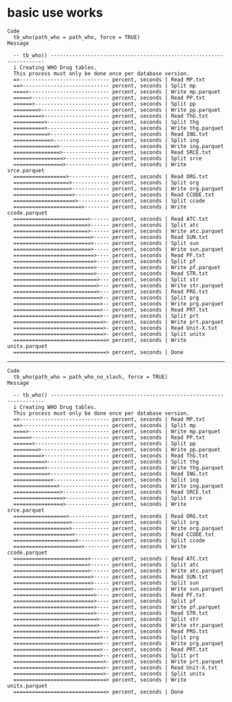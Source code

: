 # basic use works

    Code
      tb_who(path_who = path_who, force = TRUE)
    Message
      
      -- tb_who() --------------------------------------------------------------------
      i Creating WHO Drug tables.
      This process must only be done once per database version.
      =>----------------------------- percent, seconds | Read MP.txt 
      ==>---------------------------- percent, seconds | Split mp 
      ====>-------------------------- percent, seconds | Write mp.parquet 
      =====>------------------------- percent, seconds | Read PP.txt 
      ======>------------------------ percent, seconds | Split pp 
      ========>---------------------- percent, seconds | Write pp.parquet 
      =========>--------------------- percent, seconds | Read ThG.txt 
      ==========>-------------------- percent, seconds | Split thg 
      ==========>-------------------- percent, seconds | Write thg.parquet 
      ===========>------------------- percent, seconds | Read ING.txt 
      ============>------------------ percent, seconds | Split ing 
      ==============>---------------- percent, seconds | Write ing.parquet 
      ===============>--------------- percent, seconds | Read SRCE.txt 
      ================>-------------- percent, seconds | Split srce 
      ================>-------------- percent, seconds | Write srce.parquet 
      =================>------------- percent, seconds | Read ORG.txt 
      ==================>------------ percent, seconds | Split org 
      ==================>------------ percent, seconds | Write org.parquet 
      ===================>----------- percent, seconds | Read CCODE.txt 
      ====================>---------- percent, seconds | Split ccode 
      ======================>-------- percent, seconds | Write ccode.parquet 
      ========================>------ percent, seconds | Read ATC.txt 
      ========================>------ percent, seconds | Split atc 
      ========================>------ percent, seconds | Write atc.parquet 
      =========================>----- percent, seconds | Read SUN.txt 
      =========================>----- percent, seconds | Split sun 
      =========================>----- percent, seconds | Write sun.parquet 
      ==========================>---- percent, seconds | Read PF.txt 
      ==========================>---- percent, seconds | Split pf 
      ==========================>---- percent, seconds | Write pf.parquet 
      ==========================>---- percent, seconds | Read STR.txt 
      ===========================>--- percent, seconds | Split str 
      ===========================>--- percent, seconds | Write str.parquet 
      ===========================>--- percent, seconds | Read PRG.txt 
      ============================>-- percent, seconds | Split prg 
      ============================>-- percent, seconds | Write prg.parquet 
      ============================>-- percent, seconds | Read PRT.txt 
      ============================>-- percent, seconds | Split prt 
      =============================>- percent, seconds | Write prt.parquet 
      =============================>- percent, seconds | Read Unit-X.txt 
      =============================>- percent, seconds | Split unitx 
      ==============================> percent, seconds | Write unitx.parquet 
      ==============================> percent, seconds | Done 
      

---

    Code
      tb_who(path_who = path_who_no_slash, force = TRUE)
    Message
      
      -- tb_who() --------------------------------------------------------------------
      i Creating WHO Drug tables.
      This process must only be done once per database version.
      =>----------------------------- percent, seconds | Read MP.txt 
      ==>---------------------------- percent, seconds | Split mp 
      ====>-------------------------- percent, seconds | Write mp.parquet 
      =====>------------------------- percent, seconds | Read PP.txt 
      ======>------------------------ percent, seconds | Split pp 
      ========>---------------------- percent, seconds | Write pp.parquet 
      =========>--------------------- percent, seconds | Read ThG.txt 
      ==========>-------------------- percent, seconds | Split thg 
      ==========>-------------------- percent, seconds | Write thg.parquet 
      ===========>------------------- percent, seconds | Read ING.txt 
      ============>------------------ percent, seconds | Split ing 
      ==============>---------------- percent, seconds | Write ing.parquet 
      ===============>--------------- percent, seconds | Read SRCE.txt 
      ================>-------------- percent, seconds | Split srce 
      ================>-------------- percent, seconds | Write srce.parquet 
      =================>------------- percent, seconds | Read ORG.txt 
      ==================>------------ percent, seconds | Split org 
      ==================>------------ percent, seconds | Write org.parquet 
      ===================>----------- percent, seconds | Read CCODE.txt 
      ====================>---------- percent, seconds | Split ccode 
      ======================>-------- percent, seconds | Write ccode.parquet 
      ========================>------ percent, seconds | Read ATC.txt 
      ========================>------ percent, seconds | Split atc 
      ========================>------ percent, seconds | Write atc.parquet 
      =========================>----- percent, seconds | Read SUN.txt 
      =========================>----- percent, seconds | Split sun 
      =========================>----- percent, seconds | Write sun.parquet 
      ==========================>---- percent, seconds | Read PF.txt 
      ==========================>---- percent, seconds | Split pf 
      ==========================>---- percent, seconds | Write pf.parquet 
      ==========================>---- percent, seconds | Read STR.txt 
      ===========================>--- percent, seconds | Split str 
      ===========================>--- percent, seconds | Write str.parquet 
      ===========================>--- percent, seconds | Read PRG.txt 
      ============================>-- percent, seconds | Split prg 
      ============================>-- percent, seconds | Write prg.parquet 
      ============================>-- percent, seconds | Read PRT.txt 
      ============================>-- percent, seconds | Split prt 
      =============================>- percent, seconds | Write prt.parquet 
      =============================>- percent, seconds | Read Unit-X.txt 
      =============================>- percent, seconds | Split unitx 
      ==============================> percent, seconds | Write unitx.parquet 
      ==============================> percent, seconds | Done 
      

